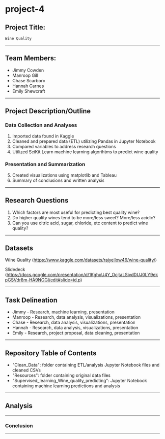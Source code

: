 # project-4

## Project Title:
    Wine Quality
-------------------------------------------------------------------------------

## Team Members:
* Jimmy Cowden
* Manroop Gill
* Chase Scarboro
* Hannah Carnes
* Emily Shewcraft

-------------------------------------------------------------------------------

## Project Description/Outline
### Data Collection and Analyses
1. Imported data found in Kaggle
2. Cleaned and prepared data (ETL) utilizing Pandas in Jupyter Notebook
3. Compared variables to address research questions
4. Utilized SciKit Learn machine learning algorihtms to predict wine quality


### Presentation and Summarization 
5. Created visualizations using matplotlib and Tableau
6. Summary of conclusions and written analysis 

-------------------------------------------------------------------------------

## Research Questions
1. Which factors are most useful for predicting best quality wine?
2. Do higher quality wines tend to be more/less sweet? More/less acidic?
3. Can you use citric acid, sugar, chloride, etc content to predict wine quality?

-------------------------------------------------------------------------------

## Datasets
Wine Quality
(https://www.kaggle.com/datasets/rajyellow46/wine-quality/)

Slidedeck
(https://docs.google.com/presentation/d/1KghxU4Y_OcjtaLSivdDUJ0LY9ekpGSVdr8m-HA9NGGI/edit#slide=id.p)

-------------------------------------------------------------------------------

## Task Delineation
* Jimmy - Research, machine learning, presentation
* Manroop - Research, data analysis, visualizations, presentation
* Chase - Research, data analysis, visualizations, presentation
* Hannah - Research, data analysis, visualizations, presentation
* Emily - Research, project proposal, data cleaning, presentation

-------------------------------------------------------------------------------

## Repository Table of Contents
* "Clean_Data": folder containing ETL/analysis Jupyter Notebook files and cleaned CSVs
* "Resources": folder containing original data files
* "Supervised_learning_Wine_quality_predicting": Jupyter Notebook containing machine learning predictions and analysis

-------------------------------------------------------------------------------

## Analysis


-------------------------------------------------------------------------------

### Conclusion



-------------------------------------------------------------------------------
